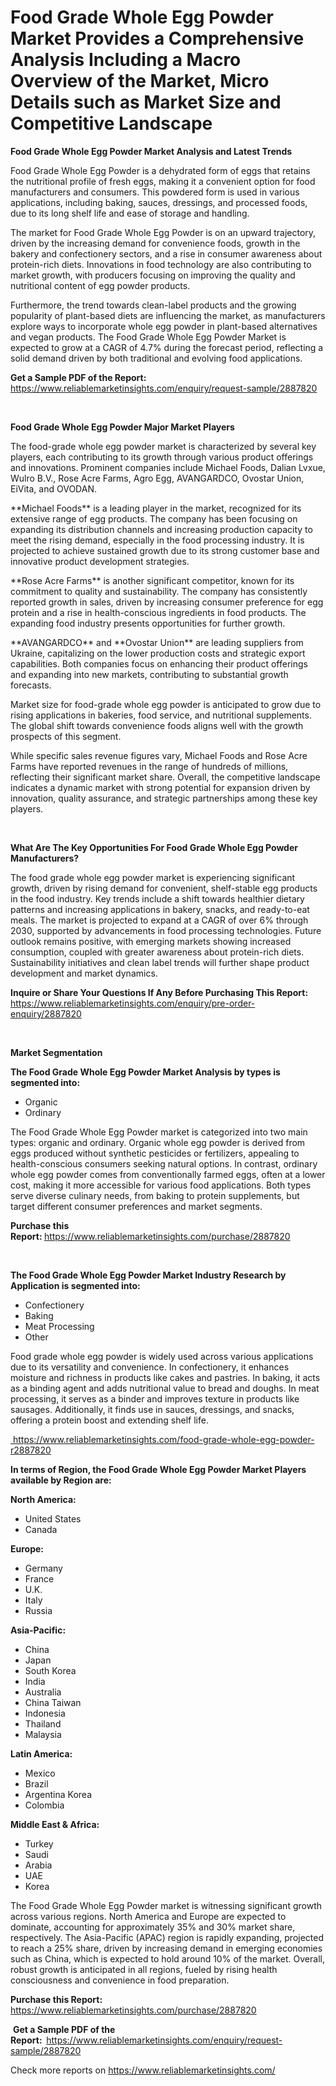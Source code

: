 <p><h1>Food Grade Whole Egg Powder Market Provides a Comprehensive Analysis Including a Macro Overview of the Market, Micro Details such as Market Size and Competitive Landscape</h1></p><p><strong>Food Grade Whole Egg Powder Market Analysis and Latest Trends</strong></p>
<p><p>Food Grade Whole Egg Powder is a dehydrated form of eggs that retains the nutritional profile of fresh eggs, making it a convenient option for food manufacturers and consumers. This powdered form is used in various applications, including baking, sauces, dressings, and processed foods, due to its long shelf life and ease of storage and handling. </p><p>The market for Food Grade Whole Egg Powder is on an upward trajectory, driven by the increasing demand for convenience foods, growth in the bakery and confectionery sectors, and a rise in consumer awareness about protein-rich diets. Innovations in food technology are also contributing to market growth, with producers focusing on improving the quality and nutritional content of egg powder products. </p><p>Furthermore, the trend towards clean-label products and the growing popularity of plant-based diets are influencing the market, as manufacturers explore ways to incorporate whole egg powder in plant-based alternatives and vegan products. The Food Grade Whole Egg Powder Market is expected to grow at a CAGR of 4.7% during the forecast period, reflecting a solid demand driven by both traditional and evolving food applications.</p></p>
<p><strong>Get a Sample PDF of the Report:&nbsp;</strong> <a href="https://www.reliablemarketinsights.com/enquiry/request-sample/2887820?utm_campaign=2532&utm_medium=2&utm_source=Github&utm_content=ia&utm_term=14032025&utm_id=food-grade-whole-egg-powder">https://www.reliablemarketinsights.com/enquiry/request-sample/2887820</a></p>
<p>&nbsp;</p>
<p><strong>Food Grade Whole Egg Powder Major Market Players</strong></p>
<p><p>The food-grade whole egg powder market is characterized by several key players, each contributing to its growth through various product offerings and innovations. Prominent companies include Michael Foods, Dalian Lvxue, Wulro B.V., Rose Acre Farms, Agro Egg, AVANGARDCO, Ovostar Union, EiVita, and OVODAN.</p><p>**Michael Foods** is a leading player in the market, recognized for its extensive range of egg products. The company has been focusing on expanding its distribution channels and increasing production capacity to meet the rising demand, especially in the food processing industry. It is projected to achieve sustained growth due to its strong customer base and innovative product development strategies.</p><p>**Rose Acre Farms** is another significant competitor, known for its commitment to quality and sustainability. The company has consistently reported growth in sales, driven by increasing consumer preference for egg protein and a rise in health-conscious ingredients in food products. The expanding food industry presents opportunities for further growth.</p><p>**AVANGARDCO** and **Ovostar Union** are leading suppliers from Ukraine, capitalizing on the lower production costs and strategic export capabilities. Both companies focus on enhancing their product offerings and expanding into new markets, contributing to substantial growth forecasts.</p><p>Market size for food-grade whole egg powder is anticipated to grow due to rising applications in bakeries, food service, and nutritional supplements. The global shift towards convenience foods aligns well with the growth prospects of this segment.</p><p>While specific sales revenue figures vary, Michael Foods and Rose Acre Farms have reported revenues in the range of hundreds of millions, reflecting their significant market share. Overall, the competitive landscape indicates a dynamic market with strong potential for expansion driven by innovation, quality assurance, and strategic partnerships among these key players.</p></p>
<p>&nbsp;</p>
<p><strong>What Are The Key Opportunities For Food Grade Whole Egg Powder Manufacturers?</strong></p>
<p><p>The food grade whole egg powder market is experiencing significant growth, driven by rising demand for convenient, shelf-stable egg products in the food industry. Key trends include a shift towards healthier dietary patterns and increasing applications in bakery, snacks, and ready-to-eat meals. The market is projected to expand at a CAGR of over 6% through 2030, supported by advancements in food processing technologies. Future outlook remains positive, with emerging markets showing increased consumption, coupled with greater awareness about protein-rich diets. Sustainability initiatives and clean label trends will further shape product development and market dynamics.</p></p>
<p><strong>Inquire or Share Your Questions If Any Before Purchasing This Report:</strong> <a href="https://www.reliablemarketinsights.com/enquiry/pre-order-enquiry/2887820?utm_campaign=2532&utm_medium=2&utm_source=Github&utm_content=ia&utm_term=14032025&utm_id=food-grade-whole-egg-powder">https://www.reliablemarketinsights.com/enquiry/pre-order-enquiry/2887820</a></p>
<p>&nbsp;</p>
<p><strong>Market Segmentation</strong></p>
<p><strong>The Food Grade Whole Egg Powder Market Analysis by types is segmented into:</strong></p>
<p><ul><li>Organic</li><li>Ordinary</li></ul></p>
<p><p>The Food Grade Whole Egg Powder market is categorized into two main types: organic and ordinary. Organic whole egg powder is derived from eggs produced without synthetic pesticides or fertilizers, appealing to health-conscious consumers seeking natural options. In contrast, ordinary whole egg powder comes from conventionally farmed eggs, often at a lower cost, making it more accessible for various food applications. Both types serve diverse culinary needs, from baking to protein supplements, but target different consumer preferences and market segments.</p></p>
<p><strong>Purchase this Report:&nbsp;</strong><a href="https://www.reliablemarketinsights.com/purchase/2887820?utm_campaign=2532&utm_medium=2&utm_source=Github&utm_content=ia&utm_term=14032025&utm_id=food-grade-whole-egg-powder">https://www.reliablemarketinsights.com/purchase/2887820</a></p>
<p>&nbsp;</p>
<p><strong>The Food Grade Whole Egg Powder Market Industry Research by Application is segmented into:</strong></p>
<p><ul><li>Confectionery</li><li>Baking</li><li>Meat Processing</li><li>Other</li></ul></p>
<p><p>Food grade whole egg powder is widely used across various applications due to its versatility and convenience. In confectionery, it enhances moisture and richness in products like cakes and pastries. In baking, it acts as a binding agent and adds nutritional value to bread and doughs. In meat processing, it serves as a binder and improves texture in products like sausages. Additionally, it finds use in sauces, dressings, and snacks, offering a protein boost and extending shelf life.</p></p>
<p><a href="https://www.reliablemarketinsights.com/food-grade-whole-egg-powder-r2887820?utm_campaign=2532&utm_medium=2&utm_source=Github&utm_content=ia&utm_term=14032025&utm_id=food-grade-whole-egg-powder">&nbsp;https://www.reliablemarketinsights.com/food-grade-whole-egg-powder-r2887820</a></p>
<p><strong>In terms of Region, the Food Grade Whole Egg Powder Market Players available by Region are:</strong></p>
<p>
    <p> <strong> North America: </strong>
        <ul>
            <li>United States</li>
            <li>Canada</li>
        </ul>
        </p> 
    <p> <strong> Europe: </strong>
        <ul>
            <li>Germany</li>
            <li>France</li>
            <li>U.K.</li>
            <li>Italy</li>
            <li>Russia</li>
        </ul>
        </p> 
    <p> <strong> Asia-Pacific: </strong>
        <ul>
            <li>China</li>
            <li>Japan</li>
            <li>South Korea</li>
            <li>India</li>
            <li>Australia</li>
            <li>China Taiwan</li>
            <li>Indonesia</li>
            <li>Thailand</li>
            <li>Malaysia</li>
        </ul>
        </p> 
    <p> <strong> Latin America: </strong>
        <ul>
            <li>Mexico</li>
            <li>Brazil</li>
            <li>Argentina Korea</li>
            <li>Colombia</li>
        </ul>
        </p> 
    <p> <strong> Middle East & Africa: </strong>
        <ul>
            <li>Turkey</li>
            <li>Saudi</li>
            <li>Arabia</li>
            <li>UAE</li>
            <li>Korea</li>
        </ul>
    </p>
    </p>
<p><p>The Food Grade Whole Egg Powder market is witnessing significant growth across various regions. North America and Europe are expected to dominate, accounting for approximately 35% and 30% market share, respectively. The Asia-Pacific (APAC) region is rapidly expanding, projected to reach a 25% share, driven by increasing demand in emerging economies such as China, which is expected to hold around 10% of the market. Overall, robust growth is anticipated in all regions, fueled by rising health consciousness and convenience in food preparation.</p></p>
<p><strong>Purchase this Report: </strong><a href="https://www.reliablemarketinsights.com/purchase/2887820?utm_campaign=2532&utm_medium=2&utm_source=Github&utm_content=ia&utm_term=14032025&utm_id=food-grade-whole-egg-powder">https://www.reliablemarketinsights.com/purchase/2887820</a></p>
<p>&nbsp;<strong>Get a Sample PDF of the Report:&nbsp;&nbsp;</strong><a href="https://www.reliablemarketinsights.com/enquiry/request-sample/2887820?utm_campaign=2532&utm_medium=2&utm_source=Github&utm_content=ia&utm_term=14032025&utm_id=food-grade-whole-egg-powder">https://www.reliablemarketinsights.com/enquiry/request-sample/2887820</a></p>
<p><strong></strong></p>
<p>Check more reports on <a href="https://www.reliablemarketinsights.com/?utm_campaign=2532&utm_medium=2&utm_source=Github&utm_content=ia&utm_term=14032025&utm_id=food-grade-whole-egg-powder">https://www.reliablemarketinsights.com/</a></p>